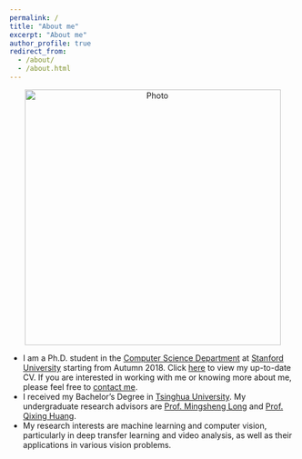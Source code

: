 ```yaml
---
permalink: /
title: "About me"
excerpt: "About me"
author_profile: true
redirect_from: 
  - /about/
  - /about.html
---
```


<p align="center">
  <img src="https://caozhangjie.github.io/files/caozhangjie_img.jpg?raw=true" alt="Photo" style="width: 450px;"/> 
</p>

* I am a Ph.D. student in the [Computer Science Department](https://cs.stanford.edu/) at [Stanford University](https://www.stanford.edu/) starting from Autumn 2018. Click [here](http://caozhangjie.github.io/files/caozhangjie_cv.pdf) to view my up-to-date CV. If you are interested in working with me or knowing more about me, please feel free to [contact me](http://caozhangjie.github.io/contact/).
* I received my Bachelor’s Degree in [Tsinghua University](http://www.tsinghua.edu.cn). My undergraduate research advisors are [Prof. Mingsheng Long](http://ise.thss.tsinghua.edu.cn/~mlong/) and [Prof. Qixing Huang](http://www.cs.utexas.edu/~huangqx/).
* My research interests are machine learning and computer vision, particularly in deep transfer learning and video analysis, as well as their applications in various vision problems.
